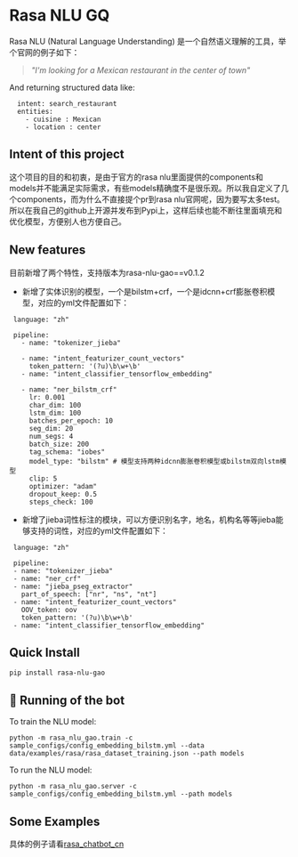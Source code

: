 # Rasa NLU GQ
Rasa NLU (Natural Language Understanding) 是一个自然语义理解的工具，举个官网的例子如下：

> *"I'm looking for a Mexican restaurant in the center of town"*

And returning structured data like:

```
  intent: search_restaurant
  entities: 
    - cuisine : Mexican
    - location : center
```

## Intent of this project
这个项目的目的和初衷，是由于官方的rasa nlu里面提供的components和models并不能满足实际需求，有些models精确度不是很乐观。所以我自定义了几个components，而为什么不直接提个pr到rasa nlu官网呢，因为要写太多test。所以在我自己的github上开源并发布到Pypi上，这样后续也能不断往里面填充和优化模型，方便别人也方便自己。

## New features
目前新增了两个特性，支持版本为rasa-nlu-gao==v0.1.2
 - 新增了实体识别的模型，一个是bilstm+crf，一个是idcnn+crf膨胀卷积模型，对应的yml文件配置如下：
 ```
  language: "zh"

  pipeline:
    - name: "tokenizer_jieba"

    - name: "intent_featurizer_count_vectors"
      token_pattern: '(?u)\b\w+\b'
    - name: "intent_classifier_tensorflow_embedding"

    - name: "ner_bilstm_crf"
      lr: 0.001
      char_dim: 100
      lstm_dim: 100
      batches_per_epoch: 10
      seg_dim: 20
      num_segs: 4
      batch_size: 200
      tag_schema: "iobes"
      model_type: "bilstm" # 模型支持两种idcnn膨胀卷积模型或bilstm双向lstm模型
      clip: 5
      optimizer: "adam"
      dropout_keep: 0.5
      steps_check: 100
 ```
 - 新增了jieba词性标注的模块，可以方便识别名字，地名，机构名等等jieba能够支持的词性，对应的yml文件配置如下：
 ```
  language: "zh"

  pipeline:
  - name: "tokenizer_jieba"
  - name: "ner_crf"
  - name: "jieba_pseg_extractor"
    part_of_speech: ["nr", "ns", "nt"]
  - name: "intent_featurizer_count_vectors"
    OOV_token: oov
    token_pattern: '(?u)\b\w+\b'
  - name: "intent_classifier_tensorflow_embedding"
 ```

## Quick Install
```
pip install rasa-nlu-gao
```

## 🤖 Running of the bot
To train the NLU model:
```
python -m rasa_nlu_gao.train -c sample_configs/config_embedding_bilstm.yml --data data/examples/rasa/rasa_dataset_training.json --path models
```

To run the NLU model:
```
python -m rasa_nlu_gao.server -c sample_configs/config_embedding_bilstm.yml --path models
```

## Some Examples
具体的例子请看[rasa_chatbot_cn](https://github.com/GaoQ1/rasa_chatbot_cn)